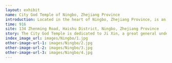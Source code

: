 ```yaml
---
layout: exhibit
name: City God Temple of Ningbo, Zhejiang Province
introduction: Located in the heart of Ningbo, Zhejiang Province, is an important Taoist temple in the Ningbo area, built in 916, nearly a thousand years ago. The whole building covers an area of about 4,700 square metres, with a construction area of about 4,200 square metres.
time: 916
site: 134 Zhenming Road, Haishu District, Ningbo, Zhejiang Province
story: The City God Temple is dedicated to Ji Xin, a great general under Emperor Liu Bang during the Han Dynasty. He was captured by the army from another country for saving Liu Bang from being trapped in Xingyang and was burnt to death by his enemy in his anger. After Liu Bang became emperor. His ashes were sent back to his hometown for burial, and a temple was built and statues were made to enjoy incense forever. Later Liu Bang also ordered the building of city god temples in all counties of the country. The people of Ningbo also considered Ji Xin to be a man of immense merit and power, and worshipped him as their protector, a man who was born in Longxi Henan and had no connection with Ningbo.
index_image_url: images/Ningbo/1.jpg
other-image-url-1: images/Ningbo/2.jpg
other-image-url-2: images/Ningbo/3.jpg
other-image-url-3: images/Ningbo/4.jpg
---
```

